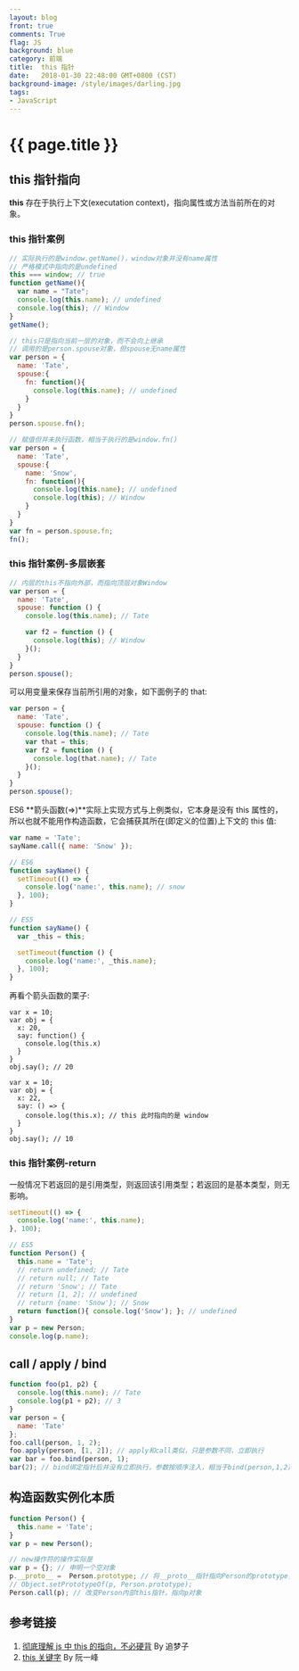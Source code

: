 ```yaml
---
layout: blog
front: true
comments: True
flag: JS
background: blue
category: 前端
title:  this 指针
date:   2018-01-30 22:48:00 GMT+0800 (CST)
background-image: /style/images/darling.jpg
tags:
- JavaScript
---
```

# {{ page.title }}

## this 指针指向

**this** 存在于执行上下文(executation context)，指向属性或方法当前所在的对象。

### this 指针案例

```js
// 实际执行的是window.getName()，window对象并没有name属性
// 严格模式中指向的是undefined
this === window; // true
function getName(){
  var name = "Tate";
  console.log(this.name); // undefined
  console.log(this); // Window
}
getName();
```

```js
// this只是指向当前一层的对象，而不会向上继承
// 调用的是person.spouse对象，但spouse无name属性
var person = {
  name: 'Tate',
  spouse:{
    fn: function(){
      console.log(this.name); // undefined
    }
  }
}
person.spouse.fn();
```

```js
// 赋值但并未执行函数，相当于执行的是window.fn()
var person = {
  name: 'Tate',
  spouse:{
    name: 'Snow',
    fn: function(){
      console.log(this.name); // undefined
      console.log(this); // Window
    }
  }
}
var fn = person.spouse.fn;
fn();
```

### this 指针案例-多层嵌套

```js
// 内层的this不指向外部，而指向顶层对象Window
var person = {
  name: 'Tate',
  spouse: function () {
    console.log(this.name); // Tate

    var f2 = function () {
      console.log(this); // Window
    }();
  }
}
person.spouse();
```

可以用变量来保存当前所引用的对象，如下面例子的 that:

```js
var person = {
  name: 'Tate',
  spouse: function () {
    console.log(this.name); // Tate
    var that = this;
    var f2 = function () {
      console.log(that.name); // Tate
    }();
  }
}
person.spouse();
```

ES6 **箭头函数(=>)**实际上实现方式与上例类似，它本身是没有 this 属性的，所以也就不能用作构造函数，它会捕获其所在(即定义的位置)上下文的 this 值:

```js
var name = 'Tate';
sayName.call({ name: 'Snow' });

// ES6
function sayName() {
  setTimeout(() => {
    console.log('name:', this.name); // snow
  }, 100);
}

// ES5
function sayName() {
  var _this = this;

  setTimeout(function () {
    console.log('name:', _this.name);
  }, 100);
}
```

再看个箭头函数的栗子:

```JS
var x = 10;
var obj = {
  x: 20,
  say: function() {
    console.log(this.x)
  }
}
obj.say(); // 20
```

```JS
var x = 10;
var obj = {
  x: 22,
  say: () => {
    console.log(this.x); // this 此时指向的是 window
  }
}
obj.say(); // 10
```

### this 指针案例-return

一般情况下若返回的是引用类型，则返回该引用类型；若返回的是基本类型，则无影响。

```js
setTimeout(() => {
  console.log('name:', this.name);
}, 100);

// ES5
function Person() {
  this.name = 'Tate';
  // return undefined; // Tate
  // return null; // Tate
  // return 'Snow'; // Tate
  // return [1, 2]; // undefined
  // return {name: 'Snow'}; // Snow
  return function(){ console.log('Snow'); }; // undefined
}
var p = new Person;
console.log(p.name);
```

## call / apply / bind

```js
function foo(p1, p2) {
  console.log(this.name); // Tate
  console.log(p1 + p2); // 3
}
var person = {
  name: 'Tate'
};
foo.call(person, 1, 2);
foo.apply(person, [1, 2]); // apply和call类似，只是参数不同，立即执行
var bar = foo.bind(person, 1);
bar(2); // bind绑定指针后并没有立即执行，参数按顺序注入，相当于bind(person,1,2)
```

## 构造函数实例化本质

```js
function Person() {
  this.name = 'Tate';
}
var p = new Person();

// new操作符的操作实际是
var p = {}; // 申明一个空对象
p.__proto__ =  Person.prototype; // 将__proto__指针指向Person的prototype，即其原型对象
// Object.setPrototypeOf(p, Person.prototype);
Person.call(p); // 改变Person内部this指针，指向p对象
```

## 参考链接

1. [彻底理解 js 中 this 的指向，不必硬背](https://www.cnblogs.com/pssp/p/5216085.html) By 追梦子
1. [this 关键字](http://javascript.ruanyifeng.com/oop/this.html#toc5) By 阮一峰